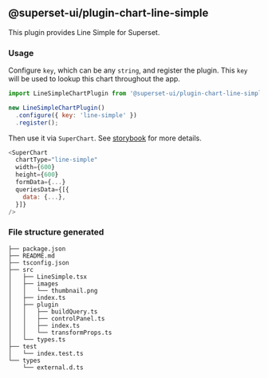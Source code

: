 ## @superset-ui/plugin-chart-line-simple



This plugin provides Line Simple for Superset.

### Usage

Configure `key`, which can be any `string`, and register the plugin. This `key` will be used to lookup this chart throughout the app.

```js
import LineSimpleChartPlugin from '@superset-ui/plugin-chart-line-simple';

new LineSimpleChartPlugin()
  .configure({ key: 'line-simple' })
  .register();
```

Then use it via `SuperChart`. See [storybook](https://apache-superset.github.io/superset-ui/?selectedKind=plugin-chart-line-simple) for more details.

```js
<SuperChart
  chartType="line-simple"
  width={600}
  height={600}
  formData={...}
  queriesData={[{
    data: {...},
  }]}
/>
```

### File structure generated

```
├── package.json
├── README.md
├── tsconfig.json
├── src
│   ├── LineSimple.tsx
│   ├── images
│   │   └── thumbnail.png
│   ├── index.ts
│   ├── plugin
│   │   ├── buildQuery.ts
│   │   ├── controlPanel.ts
│   │   ├── index.ts
│   │   └── transformProps.ts
│   └── types.ts
├── test
│   └── index.test.ts
└── types
    └── external.d.ts
```